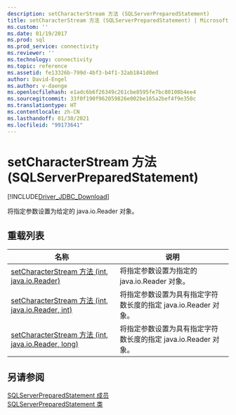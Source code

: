 ```yaml
---
description: setCharacterStream 方法 (SQLServerPreparedStatement)
title: setCharacterStream 方法 (SQLServerPreparedStatement) | Microsoft Docs
ms.custom: ''
ms.date: 01/19/2017
ms.prod: sql
ms.prod_service: connectivity
ms.reviewer: ''
ms.technology: connectivity
ms.topic: reference
ms.assetid: fe13326b-799d-4bf3-b4f1-32ab1841d0ed
author: David-Engel
ms.author: v-daenge
ms.openlocfilehash: e1adc6b6f26349c261cbe8595fe7bc80108b4ee4
ms.sourcegitcommit: 33f0f190f962059826e002be165a2bef4f9e350c
ms.translationtype: HT
ms.contentlocale: zh-CN
ms.lasthandoff: 01/30/2021
ms.locfileid: "99173641"
---
```

# <a name="setcharacterstream-method-sqlserverpreparedstatement"></a>setCharacterStream 方法 (SQLServerPreparedStatement)
[!INCLUDE[Driver_JDBC_Download](../../../includes/driver_jdbc_download.md)]

  将指定参数设置为给定的 java.io.Reader 对象。  
  
## <a name="overload-list"></a>重载列表  
  
|名称|说明|  
|----------|-----------------|  
|[setCharacterStream 方法 &#40;int, java.io.Reader&#41;](../../../connect/jdbc/reference/setcharacterstream-method-int-java-io-reader.md)|将指定参数设置为指定的 java.io.Reader 对象。|  
|[setCharacterStream 方法 &#40;int, java.io.Reader, int&#41;](../../../connect/jdbc/reference/setcharacterstream-method-int-java-io-reader-int.md)|将指定参数设置为具有指定字符数长度的指定 java.io.Reader 对象。|  
|[setCharacterStream 方法 &#40;int, java.io.Reader, long&#41;](../../../connect/jdbc/reference/setcharacterstream-method-int-java-io-reader-long.md)|将指定参数设置为具有指定字符数长度的指定 java.io.Reader 对象。|  
  
## <a name="see-also"></a>另请参阅  
 [SQLServerPreparedStatement 成员](../../../connect/jdbc/reference/sqlserverpreparedstatement-members.md)   
 [SQLServerPreparedStatement 类](../../../connect/jdbc/reference/sqlserverpreparedstatement-class.md)  
  
  
